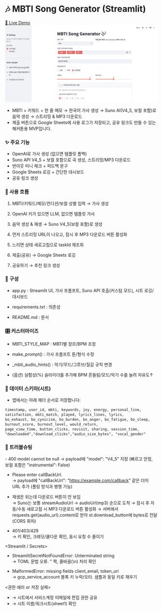 # 🎶 MBTI Song Generator (Streamlit)
[🚀 Live Demo](https://hackathonmbtimusicgenerator.streamlit.app/)
![alt text](image.png)

- MBTI + 키워드 + 한 줄 메모 → 한국어 가사 생성 → Suno AI(V4_5, 보컬 포함)로 음악 생성 → 스트리밍 & MP3
다운로드
- 제출 버튼으로 Google Sheets에 사용 로그가 저장되고, 공유 링크도 만들 수 있는 해커톤용 MVP입니다.

### ✨ 주요 기능

- OpenAI로 가사 생성 (없으면 템플릿 폴백)
- Suno API V4_5 + 보컬 포함으로 곡 생성, 스트리밍/MP3 다운로드
- 번아웃 미니 체크 + 피드백 문구
- Google Sheets 로깅 + 간단한 대시보드
- 공유 링크 생성


### 🧭 사용 흐름

1. MBTI/키워드/메모/컨디션/보컬 성별 입력 → 가사 생성

2. OpenAI 키가 있으면 LLM, 없으면 템플릿 가사

3. 음악 생성 & 재생 → Suno V4_5(보컬 포함)로 생성

4. 먼저 스트리밍 URL이 나오고, 잠시 후 MP3 다운로드 버튼 활성화

5. 느리면 상태 새로고침으로 taskId 재조회

6. 제출(공유) → Google Sheets 로깅

7. 공유하기 → 추천 링크 생성

### 🧩 구성

- app.py : Streamlit UI, 가사 프롬프트, Suno API 호출(커스텀 모드), 시트 로깅/대시보드

- requirements.txt : 의존성

- README.md : 문서

### 🎛️ 커스터마이즈

- MBTI_STYLE_MAP : MBTI별 장르/BPM 조정

- make_prompt() : 가사 프롬프트 톤/형식 수정

- _mbti_audio_hints() : 악기/무드/그루브/질감 규칙 변경
- (옵션) 실험성(%) 슬라이더를 추가해 BPM 흔들림/모드/악기 수를 늘려 자유도↑

### 🧹 데이터 스키마(시트)

- 앱에서는 아래 헤더 순서로 저장합니다:
```
timestamp, user_id, mbti, keywords, joy, energy, personal_line,
satisfaction, mbti_match, played, lyrics_lines, lyrics,
bo_exhaust, bo_cynicism, bo_burden, bo_anger, bo_fatigue, bo_sleep,
burnout_score, burnout_level, would_return,
page_view_time, button_clicks, revisit, sharing, session_time, "downloaded","download_clicks","audio_size_bytes", "vocal_gender"
```


### 🛟 트러블슈팅
<Suno>
- 400 model cannot be null     
→ payload에 "model": "V4_5" 지정 (빠르고 안정, 보컬 포함은 "instrumental": False)

- Please enter callBackUrl.    
→ payload에 "callBackUrl": "https://example.com/callback" 같은 더미 URL 추가 (폴링 방식과 병행 가능)


- 재생은 되는데 다운로드 버튼이 안 보임    
→ Suno는 보통 streamAudioUrl → audioUrl(mp3) 순으로 도착
→ 잠시 후 자동/수동 새로고침 시 MP3 다운로드 버튼 활성화
→ 서버에서 requests.get(audio_url).content로 받아 st.download_button에 bytes로 전달(CORS 회피)

- 401/403/429    
→ 키 확인, 크레딧/쿨다운 확인, 동시 요청 수 줄이기

<Streamlit / Secrets>
- StreamlitSecretNotFoundError: Unterminated string   
→ TOML 문법 오류. " 짝, 줄바꿈(\n) 처리 확인

<Google Sheets>

- MalformedError: missing fields client_email, token_uri     
→ gcp_service_account 블록 키 누락/오타. 샘플과 동일 키로 채우기

<권한 에러 or 저장 실패>
- → 시트에서 서비스계정 이메일에 편집 권한 공유     
- → 시트 이름/워크시트(sheet1) 확인     


